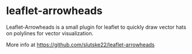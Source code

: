 # leaflet-arrowheads
 Leaflet-Arrowheads is a small plugin for leaflet to quickly draw vector hats on polylines for vector visualization.

More info at https://github.com/slutske22/leaflet-arrowheads
